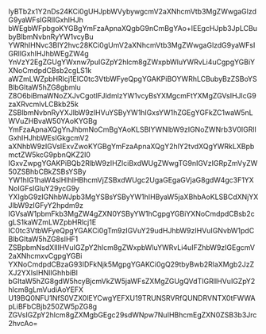 IyBTb2x1Y2nDs24KCi0gUHJpbWVybywgcmV2aXNhcmVtb3MgZWwgaGlzdG9yaWFsIGRlIGxhIHJh
bWEgbWFpbgoKYGBgYmFzaApnaXQgbG9nCmBgYAo+IEEgcHJpb3JpLCBubyBlbmNvbnRyYW1vcyBu
YWRhIHNvc3BlY2hvc28KCi0gUmV2aXNhcmVtb3MgZWwgaGlzdG9yaWFsIGRlIGxhIHJhbWEgZW4g
YnVzY2EgZGUgYWxnw7puIGZpY2hlcm8gZWxpbWluYWRvLi4uCgpgYGBiYXNoCmdpdCBsb2cgLS1k
aWZmLWZpbHRlcj1EIC0tc3VtbWFyeQpgYGAKPiBOYWRhLCBubyBzZSBoYSBlbGltaW5hZG8gbmlu
Z8O6biBmaWNoZXJvCgotIFJldmlzYW1vcyBsYXMgcmFtYXMgZGVsIHJlcG9zaXRvcmlvLCBkb25k
ZSBlbmNvbnRyYXJlbW9zIHVuYSByYW1hIGxsYW1hZGEgYGFkZC1waW5nLWVuZHBvaW50YAoKYGBg
YmFzaApnaXQgYnJhbmNoCmBgYAoKLSBIYWNlbW9zIGNoZWNrb3V0IGRlIGxhIHJhbWEsIGkgcmV2
aXNhbW9zIGVsIExvZwoKYGBgYmFzaApnaXQgY2hlY2tvdXQgYWRkLXBpbmctZW5kcG9pbnQKZ2l0
IGxvZwpgYGAKPiBQb2RlbW9zIHZlciBxdWUgZWwgTG9nIGVzIGRpZmVyZW50ZSBhbCBkZSBsYSBy
YW1hIG1haW4sIHlhIHBhcmVjZSBxdWUgc2UgaGEgaGVjaG8gdW4gc3F1YXNoIGFsIGluY29ycG9y
YXIgbG9zIGNhbWJpb3MgYSBsYSByYW1hIHByaW5jaXBhbAoKLSBCdXNjYXJlbW9zIGFyY2hpdm9z
IGVsaW1pbmFkb3MgZW4gZXN0YSByYW1hCgpgYGBiYXNoCmdpdCBsb2cgLS1kaWZmLWZpbHRlcj1E
IC0tc3VtbWFyeQpgYGAKCi0gTm9zIGVuY29udHJhbW9zIHVuIGNvbW1pdCBlbGltaW5hZG8sIHF1
ZSBpbmNsdXllIHVuIGZpY2hlcm8gZWxpbWluYWRvLi4uIFZhbW9zIGEgcmV2aXNhcmxvCgpgYGBi
YXNoCmdpdCBzaG93IDFkNjk5MgpgYGAKCi0gQ29tbyBwb2RlaXMgb2JzZXJ2YXIsIHNlIGhhbiBl
bGltaW5hZG8gdW5hcyBjcmVkZW5jaWFsZXMgZGUgQVdTIGRlIHVuIGZpY2hlcm8gLmVudiAoYEFX
U19BQ0NFU1NfS0VZX0lEYCwgYEFXU19TRUNSRVRfQUNDRVNTX0tFWWApLiBFbCBjb250ZW5pZG8g
ZGVsIGZpY2hlcm8gZXMgbGEgc29sdWNpw7NuIHBhcmEgZXN0ZSB3b3Jrc2hvcAo=
